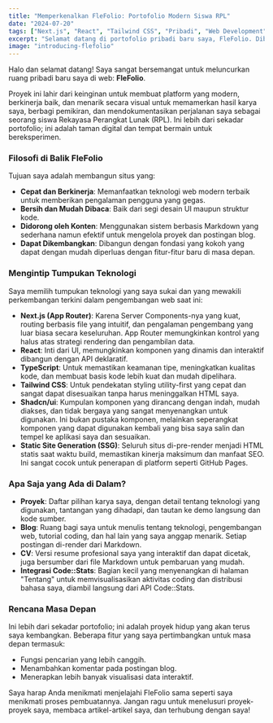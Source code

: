 ```yaml
---
title: "Memperkenalkan FleFolio: Portofolio Modern Siswa RPL"
date: "2024-07-20"
tags: ["Next.js", "React", "Tailwind CSS", "Pribadi", "Web Development"]
excerpt: "Selamat datang di portofolio pribadi baru saya, FleFolio. Dibangun dari awal dengan Next.js 14, ini adalah etalase perjalanan belajar saya di dunia pengembangan web dan bukti praktik frontend modern."
image: "introducing-flefolio"
---
```


Halo dan selamat datang! Saya sangat bersemangat untuk meluncurkan ruang pribadi baru saya di web: **FleFolio**.

Proyek ini lahir dari keinginan untuk membuat platform yang modern, berkinerja baik, dan menarik secara visual untuk memamerkan hasil karya saya, berbagi pemikiran, dan mendokumentasikan perjalanan saya sebagai seorang siswa Rekayasa Perangkat Lunak (RPL). Ini lebih dari sekadar portofolio; ini adalah taman digital dan tempat bermain untuk bereksperimen.

### Filosofi di Balik FleFolio

Tujuan saya adalah membangun situs yang:
- **Cepat dan Berkinerja**: Memanfaatkan teknologi web modern terbaik untuk memberikan pengalaman pengguna yang gegas.
- **Bersih dan Mudah Dibaca**: Baik dari segi desain UI maupun struktur kode.
- **Didorong oleh Konten**: Menggunakan sistem berbasis Markdown yang sederhana namun efektif untuk mengelola proyek dan postingan blog.
- **Dapat Dikembangkan**: Dibangun dengan fondasi yang kokoh yang dapat dengan mudah diperluas dengan fitur-fitur baru di masa depan.

### Mengintip Tumpukan Teknologi

Saya memilih tumpukan teknologi yang saya sukai dan yang mewakili perkembangan terkini dalam pengembangan web saat ini:

-   **Next.js (App Router)**: Karena Server Components-nya yang kuat, routing berbasis file yang intuitif, dan pengalaman pengembang yang luar biasa secara keseluruhan. App Router memungkinkan kontrol yang halus atas strategi rendering dan pengambilan data.
-   **React**: Inti dari UI, memungkinkan komponen yang dinamis dan interaktif dibangun dengan API deklaratif.
-   **TypeScript**: Untuk memastikan keamanan tipe, meningkatkan kualitas kode, dan membuat basis kode lebih kuat dan mudah dipelihara.
-   **Tailwind CSS**: Untuk pendekatan styling utility-first yang cepat dan sangat dapat disesuaikan tanpa harus meninggalkan HTML saya.
-   **Shadcn/ui**: Kumpulan komponen yang dirancang dengan indah, mudah diakses, dan tidak bergaya yang sangat menyenangkan untuk digunakan. Ini bukan pustaka komponen, melainkan seperangkat komponen yang dapat digunakan kembali yang bisa saya salin dan tempel ke aplikasi saya dan sesuaikan.
-   **Static Site Generation (SSG)**: Seluruh situs di-pre-render menjadi HTML statis saat waktu build, memastikan kinerja maksimum dan manfaat SEO. Ini sangat cocok untuk penerapan di platform seperti GitHub Pages.

### Apa Saja yang Ada di Dalam?

-   **Proyek**: Daftar pilihan karya saya, dengan detail tentang teknologi yang digunakan, tantangan yang dihadapi, dan tautan ke demo langsung dan kode sumber.
-   **Blog**: Ruang bagi saya untuk menulis tentang teknologi, pengembangan web, tutorial coding, dan hal lain yang saya anggap menarik. Setiap postingan di-render dari Markdown.
-   **CV**: Versi resume profesional saya yang interaktif dan dapat dicetak, juga bersumber dari file Markdown untuk pembaruan yang mudah.
-   **Integrasi Code::Stats**: Bagian kecil yang menyenangkan di halaman "Tentang" untuk memvisualisasikan aktivitas coding dan distribusi bahasa saya, diambil langsung dari API Code::Stats.

### Rencana Masa Depan

Ini lebih dari sekadar portofolio; ini adalah proyek hidup yang akan terus saya kembangkan. Beberapa fitur yang saya pertimbangkan untuk masa depan termasuk:
- Fungsi pencarian yang lebih canggih.
- Menambahkan komentar pada postingan blog.
- Menerapkan lebih banyak visualisasi data interaktif.

Saya harap Anda menikmati menjelajahi FleFolio sama seperti saya menikmati proses pembuatannya. Jangan ragu untuk menelusuri proyek-proyek saya, membaca artikel-artikel saya, dan terhubung dengan saya!
